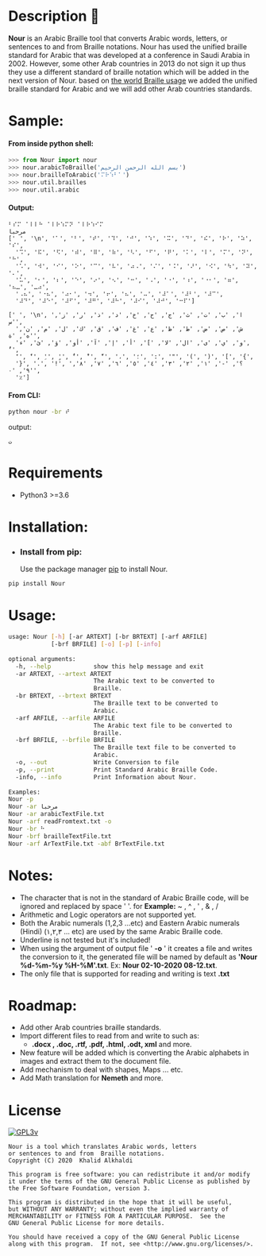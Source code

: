 # Description 🐋
  **Nour** is an Arabic Braille tool that converts Arabic words, letters, or sentences to and from  Braille notations.
Nour has used the unified braille standard for Arabic that was developed at a conference in Saudi Arabia in 2002. However, some other Arab countries in 2013 do not sign it up thus they use a different standard of braille notation which will be added in the next version of Nour. based on [the world Braille usage](https://unesdoc.unesco.org/ark:/48223/pf0000087242) we added the unified braille standard for Arabic and we will add other Arab countries standards.

# Sample:

#### From inside python shell:
```python
>>> from Nour import nour
>>> nour.arabicToBraille('بسم الله الرحمن الرحيم')
>>> nour.brailleToArabic('⠍⠗⠱⠃⠁')
>>> nour.util.brailles
>>> nour.util.arabic
```

#### Output:
```
⠃⠎⠍⠀⠁⠇⠇⠓⠀⠁⠇⠗⠱⠍⠝⠀⠁⠇⠗⠱⠊⠍
مرحبا
['⠀', '\n', '⠁', '⠃', '⠞', '⠹', '⠚', '⠱', '⠭', '⠙', '⠮', '⠗', '⠵', '⠎', 
  '⠩', '⠯', '⠫', '⠾', '⠿', '⠷', '⠣', '⠋', '⠟', '⠅', '⠇', '⠍', '⠝', '⠓', 
  '⠡', '⠺', '⠊', '⠕', '⠉', '⠧', '⠴⠠', '⠌', '⠨', '⠜', '⠪', '⠳', '⠽', '⠄', 
  '⠥', '⠂', '⠆', '⠑', '⠔', '⠢', '⠒', '⠠', '⠐', '⠰', '⠐⠂', '⠶', '⠦…', '…⠴', 
  '⠠⠦', '⠐⠦', '⠴⠂', '⠲', '⠖', '⠦', '⠤', '⠼⠁', '⠼⠃', '⠼⠉',
  '⠼⠙', '⠼⠑', '⠼⠋', '⠼⠛', '⠼⠓', '⠼⠊', '⠼⠚', '⠒⠏']
 
[' ', '\n', 'ا', 'ب', 'ت', 'ث', 'ج', 'ح', 'خ', 'د', 'ذ', 'ر', 'ز', 'س', 
  'ش', 'ص', 'ض', 'ط', 'ظ', 'ع', 'غ', 'ف', 'ق', 'ك', 'ل', 'م', 'ن', 'ه', 'ة', 
  'و', 'ي', 'ى', 'ال', 'لا', ']', 'أ', 'إ', 'آ', 'أو', 'ؤ', 'ئ', 'ء', 'ُ', 
  'َ', 'ً', 'ِ', 'ٍ', 'ٌ', 'ْ', 'ّ', '،', '؛', ':', '"', '(', ')', '[', '{', 
  '}', '.', '!', '؟', '-', '١', '٢', '٣', '٤', '٥', '٦', '٧', '٨', '٩', '٠', 
  '٪']
```

#### From CLI:
```bash
python nour -br ⠞
```
output:
```
ت
```

#  Requirements
* Python3 >=3.6 


# Installation:

* ### Install from pip:
  Use the package manager [pip](https://pypi.org/project/Nour/) to install Nour.

```bash
pip install Nour
```

# Usage:
```bash
usage: Nour [-h] [-ar ARTEXT] [-br BRTEXT] [-arf ARFILE]           
            [-brf BRFILE] [-o] [-p] [-info]                        
                                                                   
optional arguments:                                                
  -h, --help            show this help message and exit            
  -ar ARTEXT, --artext ARTEXT                                      
                        The Arabic text to be converted to         
                        Braille.                                   
  -br BRTEXT, --brtext BRTEXT                                      
                        The Braille text to be converted to        
                        Arabic.                                    
  -arf ARFILE, --arfile ARFILE                                     
                        The Arabic text file to be converted to    
                        Braille.                                   
  -brf BRFILE, --brfile BRFILE                                     
                        The Braille text file to be converted to   
                        Arabic.                                    
  -o, --out             Write Conversion to file                   
  -p, --print           Print Standard Arabic Braille Code.        
  -info, --info         Print Information about Nour.              
                                                                   
Examples:                                                          
Nour -p                                                            
Nour -ar مرحبا                                                     
Nour -ar arabicTextFile.txt                                        
Nour -arf readFromtext.txt -o                                      
Nour -br ⠓                                                         
Nour -brf brailleTextFile.txt                                      
Nour -arf ArTextFile.txt -abf BrTextFile.txt        
```

# Notes:
* The character that is not in the standard of Arabic Braille code, will be ignored and replaced by space '  '. for **Example:** ~ , ^ , ' , & , /
* Arithmetic and Logic operators are not supported yet.
* Both the Arabic numerals (1,2,3 ...etc) and Eastern Arabic numerals (Hindi)  (١,٢,٣ ... etc) are used by the same Arabic Braille code.
* Underline is not tested but it's included! 
* When using the argument of output file ' **-o** ' it creates a file and writes the conversion to it, the generated file will be named by default as **'Nour %d-%m-%y %H-%M'.txt**. Ex: **Nour 02-10-2020 08-12.txt**.
* The only file that is supported for reading and writing is text **.txt**

# Roadmap:
* Add other Arab countries braille standards.
* Import different files to read from and write to such as:
   - **.docx , .doc, .rtf, .pdf, .html, .odt, xml** and more.
* New feature will be added which is converting the Arabic alphabets in images and extract them to the document file.
* Add mechanism to deal with shapes, Maps ... etc.
* Add Math translation for **Nemeth** and more.

# License


[![GPL3v](https://www.gnu.org/graphics/gplv3-127x51.png)](https://www.gnu.org/licenses/gpl-3.0.html)


    Nour is a tool which translates Arabic words, letters 
    or sentences to and from  Braille notations.
    Copyright (C) 2020  Khalid Alkhaldi

    This program is free software: you can redistribute it and/or modify
    it under the terms of the GNU General Public License as published by
    the Free Software Foundation, version 3.

    This program is distributed in the hope that it will be useful,
    but WITHOUT ANY WARRANTY; without even the implied warranty of
    MERCHANTABILITY or FITNESS FOR A PARTICULAR PURPOSE.  See the
    GNU General Public License for more details.

    You should have received a copy of the GNU General Public License
    along with this program.  If not, see <http://www.gnu.org/licenses/>.
